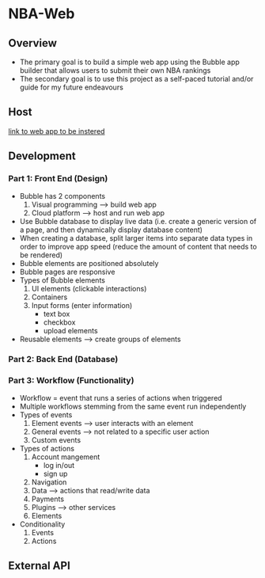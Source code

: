 # NBA-Web
## Overview
* The primary goal is to build a simple web app using the Bubble app builder that allows users to submit their own NBA rankings
* The secondary goal is to use this project as a self-paced tutorial and/or guide for my future endeavours

## Host
[link to web app to be instered]()

## Development
### Part 1: Front End (Design)
* Bubble has 2 components
  1. Visual programming --> build web app
  2. Cloud platform --> host and run web app
* Use Bubble database to display live data (i.e. create a generic version of a page, and then dynamically display database content)
* When creating a database, split larger items into separate data types in order to improve app speed (reduce the amount of content that needs to be rendered)
* Bubble elements are positioned absolutely
* Bubble pages are responsive
* Types of Bubble elements
    1. UI elements (clickable interactions)
    2. Containers
    3. Input forms (enter information)
        * text box
        * checkbox
        * upload elements
* Reusable elements --> create groups of elements

### Part 2: Back End (Database)

### Part 3: Workflow (Functionality)
* Workflow = event that runs a series of actions when triggered
* Multiple workflows stemming from the same event run independently
* Types of events
  1. Element events --> user interacts with an element
  2. General events --> not related to a specific user action
  3. Custom events
* Types of actions
  1. Account mangement
      * log in/out
      * sign up
  2. Navigation
  3. Data --> actions that read/write data
  4. Payments
  5. Plugins --> other services
  6. Elements
* Conditionality
  1. Events
  2. Actions

## External API
